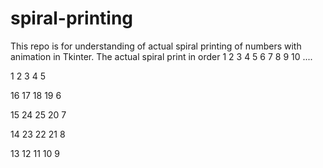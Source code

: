 # spiral-printing
This repo is for understanding of actual spiral printing of numbers with animation in Tkinter.
The actual spiral print in order 1 2 3 4 5 6 7 8 9 10 ....

1  2  3  4  5

16 17 18 19 6

15 24 25 20 7

14 23 22 21 8

13 12 11 10 9

